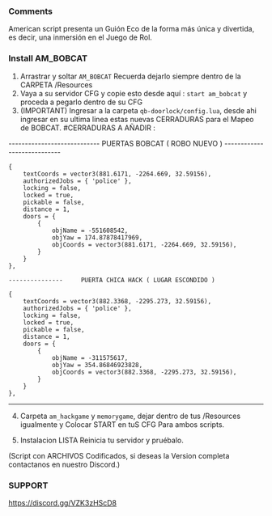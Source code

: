 <!----<+>-- --<+>--  --<+>--  --<+>-- --<+>-- --<+>--  --<+>--  --<+>-- --<+>-- --<+>--  --<+>--  --<+>-- 

    --<+>-- --<+>--  --<+>--  --<+>-- ☾ AMERICAN SCRIPT ☾ --<+>-- --<+>--  --<+>--  --<+>-- 

--<+>-- --<+>--  --<+>--  --<+>-- --<+>-- --<+>--  --<+>--  --<+>-- --<+>-- --<+>--  --<+>--  --<+>-- -->

### Comments

American script presenta un Guión Eco de la forma más única y divertida, es decir, una inmersión en el Juego de Rol.

### Install AM_BOBCAT

1) Arrastrar y soltar `AM_BOBCAT` Recuerda dejarlo siempre dentro de la CARPETA /Resources 
2) Vaya a su servidor CFG y copie esto desde aquí : `start am_bobcat`  y proceda a pegarlo dentro de su CFG
3) (IMPORTANT) Ingresar a la carpeta `qb-doorlock/config.lua`, desde ahi ingresar en su ultima linea estas nuevas CERRADURAS para el Mapeo de BOBCAT.
#CERRADURAS A AÑADIR :

----------------------------           PUERTAS BOBCAT ( ROBO NUEVO )          ----------------------------

	{
		textCoords = vector3(881.6171, -2264.669, 32.59156),
		authorizedJobs = { 'police' },
		locking = false,
		locked = true,
		pickable = false,
		distance = 1,
		doors = {
			{
				objName = -551608542,
				objYaw = 174.87878417969,
				objCoords = vector3(881.6171, -2264.669, 32.59156),
			}
		}
	},
	
    ---------------     PUERTA CHICA HACK ( LUGAR ESCONDIDO ) 
	
	{
		textCoords = vector3(882.3368, -2295.273, 32.59156),
		authorizedJobs = { 'police' },
		locking = false,
		locked = true,
		pickable = false,
		distance = 1,
		doors = {
			{
				objName = -311575617,
				objYaw = 354.86846923828,
				objCoords = vector3(882.3368, -2295.273, 32.59156),
			}
		}
	},
	
--------------------------------------------------------

4) Carpeta `am_hackgame` y `memorygame`, dejar dentro de tus /Resources  igualmente y Colocar START en tuS CFG Para ambos scripts.

5) Instalacion LISTA Reinicia tu servidor y pruébalo.

(Script con ARCHIVOS Codificados, si deseas la Version completa contactanos en nuestro Discord.)

### SUPPORT

https://discord.gg/VZK3zHScD8
